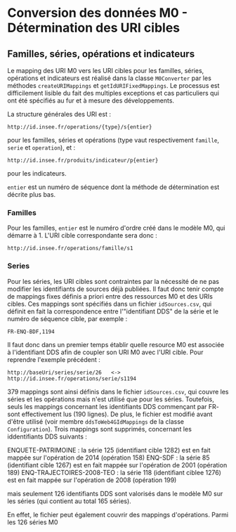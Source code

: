 # Conversion des données M0 - Détermination des URI cibles

## Familles, séries, opérations et indicateurs

Le mapping des URI M0 vers les URI cibles pour les familles, séries, opérations et indicateurs est réalisé dans la classe `M0Converter` par les méthodes `createURIMappings` et `getIdURIFixedMappings`. Le processus est difficilement lisible du fait des multiples exceptions et cas particuliers qui ont été spécifiés au fur et à mesure des développements.

La structure générales des URI est :

`http://id.insee.fr/operations/{type}/s{entier}`

pour les familles, séries et opérations (type vaut respectivement `famille`, `serie` et `operation`), et :

`http://id.insee.fr/produits/indicateur/p{entier}`

pour les indicateurs.

`entier` est un numéro de séquence dont la méthode de détermination est décrite plus bas.

### Familles

Pour les familles, `entier` est le numéro d'ordre créé dans le modèle M0, qui démarre à 1. L'URI cible correspondante sera donc :

`http://id.insee.fr/operations/famille/s1`

### Series

Pour les séries, les URI cibles sont contraintes par la nécessité de ne pas modifier les identifiants de sources déjà publiées. Il faut donc tenir compte de mappings fixes définis a priori entre des ressources M0 et des URIs cibles. Ces mappings sont spécifiés dans un fichier `idSources.csv`, qui définit en fait la correspondence entre l'"identifiant DDS" de la série et le numéro de séquence cible, par exemple :

`FR-ENQ-BDF,1194`

Il faut donc dans un premier temps établir quelle resource M0 est associée à l'identifiant DDS afin de coupler son URI M0 avec l'URI cible. Pour reprendre l'exemple précédent :

`http://baseUri/series/serie/26   <->   http://id.insee.fr/operations/serie/s1194`

379 mappings sont ainsi définis dans le fichier `idSources.csv`, qui couvre les séries et les opérations mais n'est utilisé que pour les séries. Toutefois, seuls les mappings concernant les identifiants DDS commençant par FR- sont effectivement lus (190 lignes). De plus, le fichier est modifié avant d'être utilisé (voir membre `ddsToWeb4GIdMappings` de la classe `Configuration`). Trois mappings sont supprimés, concernant les iddentifiants DDS suivants :

ENQUETE-PATRIMOINE : la série 125 (identifiant cible 1282) est en fait mappée sur l'opération de 2014 (opération 158)
ENQ-SDF : la série 85 (identifiant cible 1267) est en fait mappée sur l'opération de 2001 (opération 189)
ENQ-TRAJECTOIRES-2008-TEO : la série 118 (identifiant ciblee 1276) est en fait mappée sur l'opération de 2008 (opération 199)


mais seulement 126 identifiants DDS sont valorisés dans le modèle M0 sur les séries (qui contient au total 165 séries).


En effet, le fichier peut également couvrir des mappings d'opérations. Parmi les 126 séries M0